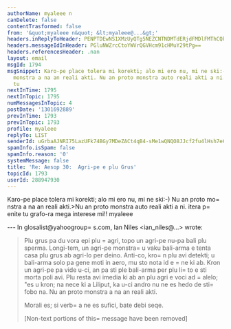 ```yaml
---
authorName: myaleee n
canDelete: false
contentTrasformed: false
from: '&quot;myaleee n&quot; &lt;myaleee@...&gt;'
headers.inReplyToHeader: PENPTDEwNS1XMzUyQTg5NEZCNTNDMTdERjdFMDlFMThCQkUwQHBoeC5nYmw+
headers.messageIdInHeader: PGluNWZrcCtoYWVrQGVHcm91cHMuY29tPg==
headers.referencesHeader: .nan
layout: email
msgId: 1794
msgSnippet: Karo-pe place tolera mi korekti; alo mi ero nu, mi ne ski:-) Nu an proto
  monstra a na an reali akti. Nu an proto monstra auto reali akti a ni. itera penite
  tu
nextInTime: 1795
nextInTopic: 1795
numMessagesInTopic: 4
postDate: '1301692889'
prevInTime: 1793
prevInTopic: 1793
profile: myaleee
replyTo: LIST
senderId: uGrbaAJNRI75LazUFk74BGy7MDeZACt4qB4-sMe1wQNQO8JJcf2fu4lHsh7e6XzelDvt5ikJn6y5V_g1ojISP_wgoeAkYw
spamInfo.isSpam: false
spamInfo.reason: '0'
systemMessage: false
title: 'Re: Aesop 30:  Agri-pe e plu Grus'
topicId: 1793
userId: 288947930
---
```


Karo-pe
place tolera mi korekti; alo mi ero nu, mi ne ski:-)
Nu an proto mo=
nstra a na an reali akti.>Nu an proto monstra auto reali akti a ni.
itera p=
enite
tu grafo-ra mega interese mi!!
myaleee



--- In glosalist@yahoogroup=
s.com, Ian Niles <ian_niles@...> wrote:
>
> 
> Plu grus pa du vora epi plu =
agri, topo un agri-pe nu-pa bali plu sperma.  Longi-tem, un agri-pe monstra=
 u vaku bali-arma e tenta casa plu grus ab agri-lo per deino.  Anti-co, kro=
n plu avi detekti; u bali-arma solo pa gene moti in aero, mu sto nota id e =
ne ki ab.  Kron un agri-pe pa vide u-ci, an pa sti ple bali-arma per plu li=
to e sti morta poli avi.  Plu resta avi imedia ki ab an plu agri e voci ad =
alelo; "es u kron; na nece ki a Liliput, ka u-ci andro nu ne es hedo de sti=
 fobo na.  Nu an proto monstra a na an reali akti.
>  
> Morali es; si verb=
a ne es sufici, bate debi seqe. 		 	   		  
> 
> [Non-text portions of this=
 message have been removed]
>



